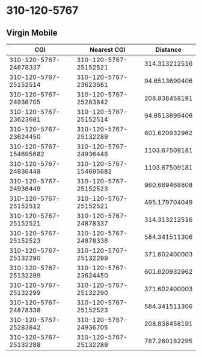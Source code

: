 # 310-120-5767
## Virgin Mobile


| CGI | Nearest CGI | Distance |
|-----|-------------|----------|
| 310-120-5767-24878337 | 310-120-5767-25152521 | 314.313212516 |
| 310-120-5767-25152514 | 310-120-5767-23623681 | 94.6513699406 |
| 310-120-5767-24936705 | 310-120-5767-25283842 | 208.838458191 |
| 310-120-5767-23623681 | 310-120-5767-25152514 | 94.6513699406 |
| 310-120-5767-23624450 | 310-120-5767-25132289 | 601.620932962 |
| 310-120-5767-154695682 | 310-120-5767-24936448 | 1103.67509181 |
| 310-120-5767-24936448 | 310-120-5767-154695682 | 1103.67509181 |
| 310-120-5767-24936449 | 310-120-5767-25152523 | 960.669468808 |
| 310-120-5767-25152512 | 310-120-5767-25152521 | 495.179704049 |
| 310-120-5767-25152521 | 310-120-5767-24878337 | 314.313212516 |
| 310-120-5767-25152523 | 310-120-5767-24878338 | 584.341511306 |
| 310-120-5767-25132290 | 310-120-5767-25132299 | 371.602400003 |
| 310-120-5767-25132289 | 310-120-5767-23624450 | 601.620932962 |
| 310-120-5767-25132299 | 310-120-5767-25132290 | 371.602400003 |
| 310-120-5767-24878338 | 310-120-5767-25152523 | 584.341511306 |
| 310-120-5767-25283842 | 310-120-5767-24936705 | 208.838458191 |
| 310-120-5767-25132288 | 310-120-5767-25132289 | 787.260182295 |
